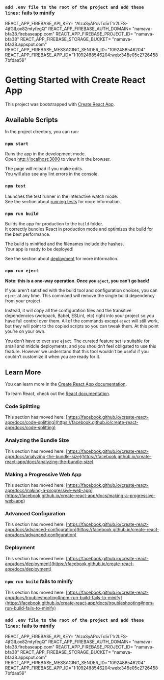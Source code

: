 ### `add .env file to the root of the project and add these lines:` fails to minify
REACT_APP_FIREBASE_API_KEY=  "AIzaSyAPcvTo5rT1r2LFS-4jfGlLox82mtyfegQ"
REACT_APP_FIREBASE_AUTH_DOMAIN= "namava-bfa38.firebaseapp.com"
REACT_APP_FIREBASE_PROJECT_ID= "namava-bfa38"
REACT_APP_FIREBASE_STORAGE_BUCKET= "namava-bfa38.appspot.com"
REACT_APP_FIREBASE_MESSAGING_SENDER_ID="1092488546204"
REACT_APP_FIREBASE_APP_ID="1:1092488546204:web:348e05c27264587bfdaa59"



# Getting Started with Create React App

This project was bootstrapped with [Create React App](https://github.com/facebook/create-react-app).

## Available Scripts

In the project directory, you can run:

### `npm start`

Runs the app in the development mode.\
Open [http://localhost:3000](http://localhost:3000) to view it in the browser.

The page will reload if you make edits.\
You will also see any lint errors in the console.

### `npm test`

Launches the test runner in the interactive watch mode.\
See the section about [running tests](https://facebook.github.io/create-react-app/docs/running-tests) for more information.

### `npm run build`

Builds the app for production to the `build` folder.\
It correctly bundles React in production mode and optimizes the build for the best performance.

The build is minified and the filenames include the hashes.\
Your app is ready to be deployed!

See the section about [deployment](https://facebook.github.io/create-react-app/docs/deployment) for more information.

### `npm run eject`

**Note: this is a one-way operation. Once you `eject`, you can’t go back!**

If you aren’t satisfied with the build tool and configuration choices, you can `eject` at any time. This command will remove the single build dependency from your project.

Instead, it will copy all the configuration files and the transitive dependencies (webpack, Babel, ESLint, etc) right into your project so you have full control over them. All of the commands except `eject` will still work, but they will point to the copied scripts so you can tweak them. At this point you’re on your own.

You don’t have to ever use `eject`. The curated feature set is suitable for small and middle deployments, and you shouldn’t feel obligated to use this feature. However we understand that this tool wouldn’t be useful if you couldn’t customize it when you are ready for it.

## Learn More

You can learn more in the [Create React App documentation](https://facebook.github.io/create-react-app/docs/getting-started).

To learn React, check out the [React documentation](https://reactjs.org/).

### Code Splitting

This section has moved here: [https://facebook.github.io/create-react-app/docs/code-splitting](https://facebook.github.io/create-react-app/docs/code-splitting)

### Analyzing the Bundle Size

This section has moved here: [https://facebook.github.io/create-react-app/docs/analyzing-the-bundle-size](https://facebook.github.io/create-react-app/docs/analyzing-the-bundle-size)

### Making a Progressive Web App

This section has moved here: [https://facebook.github.io/create-react-app/docs/making-a-progressive-web-app](https://facebook.github.io/create-react-app/docs/making-a-progressive-web-app)

### Advanced Configuration

This section has moved here: [https://facebook.github.io/create-react-app/docs/advanced-configuration](https://facebook.github.io/create-react-app/docs/advanced-configuration)

### Deployment

This section has moved here: [https://facebook.github.io/create-react-app/docs/deployment](https://facebook.github.io/create-react-app/docs/deployment)

### `npm run build` fails to minify

This section has moved here: [https://facebook.github.io/create-react-app/docs/troubleshooting#npm-run-build-fails-to-minify](https://facebook.github.io/create-react-app/docs/troubleshooting#npm-run-build-fails-to-minify)


### `add .env file to the root of the project and add these lines:` fails to minify
REACT_APP_FIREBASE_API_KEY=  "AIzaSyAPcvTo5rT1r2LFS-4jfGlLox82mtyfegQ"
REACT_APP_FIREBASE_AUTH_DOMAIN= "namava-bfa38.firebaseapp.com"
REACT_APP_FIREBASE_PROJECT_ID= "namava-bfa38"
REACT_APP_FIREBASE_STORAGE_BUCKET= "namava-bfa38.appspot.com"
REACT_APP_FIREBASE_MESSAGING_SENDER_ID="1092488546204"
REACT_APP_FIREBASE_APP_ID="1:1092488546204:web:348e05c27264587bfdaa59"

